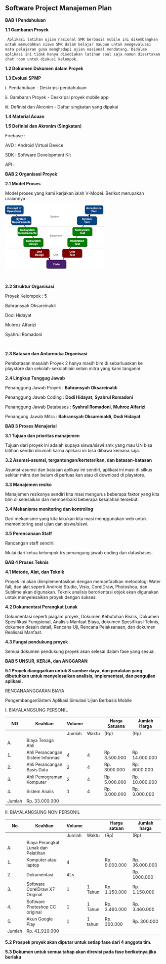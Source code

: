 ## **Software Project Manajemen Plan**

**BAB 1 Pendahuluan**

   **1.1 Gambaran Proyek**

     Aplikasi latihan ujian nasional SMK berbasis mobile ini dikembangkan untuk memudahkan siswa SMK dalam belajar maupun untuk mengevaluasi mata pelajaran guna menghadapi ujian nasional mendatang. Didalam aplikasi ini tidak hanya disediakan latihan soal saja namun disertakan chat room untuk diskusi kelompok.

   **1.2 Dokumen Dokumen dalam Proyek**

   **1.3 Evolusi SPMP**

   i.     Pendahuluan - Deskripsi pendahuluan

   ii.    Gambaran Proyek - Deskripsi proyek mobile app

   iii.    Definisi dan Akronim - Daftar singkatan yang dipakai

   **1.4 Material Acuan**

   **1.5 Definisi dan Akronim \(Singkatan\)**

   Firebase :

   AVD : Android Virtual Device

   SDK : Software Development Kit

   API   :

**BAB 2 Organisasi Proyek**

**2.1 Model Proses**

Model proses yang kami kerjakan ialah V-Model. Berikut merupakan uraiannya :

![](v-model.png)

​

**2.2 Struktur Organisasi**

Proyek Kelompok : 5

Bahransyah Oksareinaldi

Dodi Hidayat

Muhroz Alfarizi

Syahrul Romadoni

​

**2.3 Batasan dan Antarmuka Organisasi**

  Pembatasan masalah Proyek 2 hanya masih blm di sebarluaskan ke playstore dan sekolah-sekolahlain selain mitra yang kami tanganni 

**2.4 Lingkup Tanggug Jawab**

Penanggung Jawab Proyek : **Bahransyah Oksareinaldi**

Penanggung Jawab Coding : **Dodi Hidayat**, **Syahrul Romadoni**

Penanggung Jawab Databases : **Syahrul Romadoni**, **Muhroz Alfarizi**

Penangung Jawab Mitra : **Bahransyah Oksareinaldi**, **Dodi Hidayat**

**BAB 3 Proses Menajerial** 

**3.1 Tujuan dan prioritas manajemen**

  Tujuan dari proyek ini adalah supaya siswa/siswi smk yang mau UN bisa latihan sendiri dirumah karna aplikasi ini bisa dibawa kemana saja.

**3.2 Asumsi-asumsi, tergantungan/kertetarikan, dan batasan-batasan**

  Asumsi-asumsi dan batasan aplikasi ini sendiri, aplikasi ini masi di silkus sekitar mitra dan belum di perluas kan atau di download di playstore.

**3.3 Manajemen resiko**

  Manajemen resikonya sendiri kita masi mengurus beberapa faktor yang kita blm di selesaikan dan memperbaiki beberapa kesalahan tersebut.

**3.4 Mekanisme monitoring dan kontroling**

  Dari mekanisme yang kita lakukan kita masi menggunakan web untuk memonitoring soal ujian dan siswa/siswi.

**3.5 Perencanaan Staff**

Rancangan staff sendiri.

Mulai dari ketua kelompok trs penangung jawab coding dan datasbases.

**BAB 4 Proses Teknis** 

**4.1 Metode, Alat, dan Teknik**

  Proyek ini akan diimplementasikan dengan memanfaatkan metodologi Water fall, dan alat seperti Android Studio, Visio, CorelDraw, Photoshop, dan Sublime akan digunakan. Teknik analisis berorientasi objek akan digunakan untuk menyelesaikan proyek dengan sukses.

**4.2 Dokumentasi Perangkat Lunak**

  Dokumentasi seperti piagam proyek, Dokumen Kebutuhan Bisnis, Dokumen Spesifikasi Fungsional, Analisis Manfaat Biaya, dokumen Spesifikasi Teknis, dokumen desain detail, Rencana Uji, Rencana Pelaksanaan, dan dokumen Realisasi Manfaat.

**4.3 Fungsi pendukung proyek**

Semua dokumen pendukung proyek akan selesai dalam fase yang sesuai.

**BAB 5 UNSUR, KERJA, dan ANGGARAN** 

**5.1 Proyek dianggarkan untuk 8 sumber daya, dan peralatan yang dibutuhkan untuk menyelesaikan analisis, implementasi, dan pengujian aplikasi.**

RENCANAANGGARAN BIAYA

PengembanganSistem Aplikasi Simulasi Ujian Berbasis Mobile

I. BIAYALANGSUNG PERSONIL

| NO     | Keahlian                          | Volume |       | Harga Satuana | Jumlah Harga   |
| ------ | --------------------------------- | ------ | ----- | ------------- | -------------- |
|        |                                   | Jumlah | Waktu |     (Rp)      | (Rp)           |
| A.     | Biaya Tenaga Ahli                 |        |       |               |                |
| 1.     | Ahli Perancangan Sistem Informasi | 4      |   4   | Rp 3.500.000  | Rp 14.000.000  |
| 2.     | Ahli Perancangan Basis  Data      | 2      |   4   | Rp. 3000.000  | Rp. 6000.000   |
| 3.     | Ahli Pemograman Komputer          | 2      |   4   | Rp 5.000.000  | Rp. 10.000.000 |
| 4.     | Sistem Analis                     | 1      |   4   | Rp. 3.000.000 | Rp. 3.000.000  |
| Jumlah | Rp. 33.000.000                    |        |       |               |                |

II. BIAYALANGSUNG NON PERSONIL

| No     | Keahlian                            | Volume |         | Harga satuan  | Jumlah harga   |
| ------ | ----------------------------------- | ------ | ------- | ------------- | -------------- |
|        |                                     | Jumlah | Waktu   | (Rp)          | (Rp)           |
| A.     | Biaya Perangkat Lunak dan Pelatihan |        |         |               |                |
| 1.     | Komputer atau laptop                | 4      |         | Rp. 9.000.000 | Rp. 36.000.000 |
| 2.     | Dokumentasi                         | 4Ls    |         |               | Rp. 1000.000   |
| 3.     | Software CorelDraw X7 Original      | 1      | 1 Tahun | Rp. 1.150.000 | Rp. 1.150.000  |
| 4.     | Software Photoshop CC original      | 1      | 1 Tahun | Rp. 3.460.000 | Rp. 3.460.000  |
| 5.     | Akun Google Play                    | 1      | 1 tahun | Rp. 300.000   | Rp. 300.000    |
| Jumlah | Rp. 41.910.000                      |        |         |               |                |

 **5.2 Prospek proyek akan diputar untuk setiap fase dari 4 anggota tim.**

 **5.3 Dokumen untuk semua tahap akan direvisi pada fase berikutnya jika berlaku**


